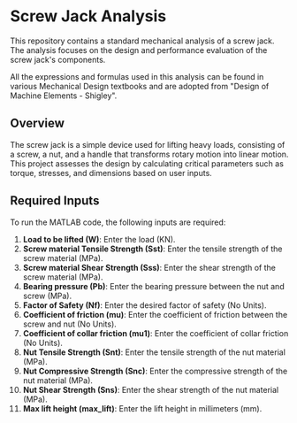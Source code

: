 # Screw Jack Analysis

This repository contains a standard mechanical analysis of a screw jack. The analysis focuses on the design and performance evaluation of the screw jack's components.

All the expressions and formulas used in this analysis can be found in various Mechanical Design textbooks and are adopted from "Design of Machine Elements - Shigley".

## Overview

The screw jack is a simple device used for lifting heavy loads, consisting of a screw, a nut, and a handle that transforms rotary motion into linear motion. This project assesses the design by calculating critical parameters such as torque, stresses, and dimensions based on user inputs.

## Required Inputs

To run the MATLAB code, the following inputs are required:

1. **Load to be lifted (W)**: Enter the load (KN).
2. **Screw material Tensile Strength (Sst)**: Enter the tensile strength of the screw material (MPa).
3. **Screw material Shear Strength (Sss)**: Enter the shear strength of the screw material (MPa).
4. **Bearing pressure (Pb)**: Enter the bearing pressure between the nut and screw (MPa).
5. **Factor of Safety (Nf)**: Enter the desired factor of safety (No Units).
6. **Coefficient of friction (mu)**: Enter the coefficient of friction between the screw and nut (No Units).
7. **Coefficient of collar friction (mu1)**: Enter the coefficient of collar friction (No Units).
8. **Nut Tensile Strength (Snt)**: Enter the tensile strength of the nut material (MPa).
9. **Nut Compressive Strength (Snc)**: Enter the compressive strength of the nut material  (MPa).
10. **Nut Shear Strength (Sns)**: Enter the shear strength of the nut material  (MPa).
11. **Max lift height (max_lift)**: Enter the lift height in millimeters (mm).
